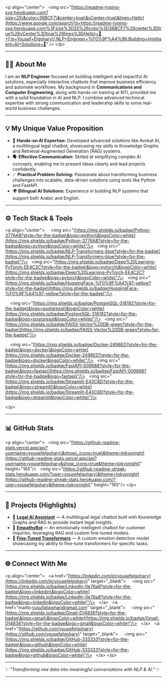 \<p align="center"\>
  \<img src="[https://readme-typing-svg.herokuapp.com?size=25\&color=36BCF7\&center=true\&vCenter=true\&lines=Hello](https://www.google.com/search?q=https://readme-typing-svg.herokuapp.com%3Fsize%3D25%26color%3D36BCF7%26center%3Dtrue%26vCenter%3Dtrue%26lines%3DHello)+👋+I'm+Yousef+Elgohary\!;NLP+Engineer+%F0%9F%A4%96;Building+Intelligent+AI+Solutions+🚀" /\>
\</p\>

-----

## **👨‍💻 About Me**

I am an **NLP Engineer** focused on building intelligent and impactful AI solutions, especially interactive chatbots that improve business efficiency and automate workflows. My background in **Communications and Computer Engineering**, along with hands-on training at NTI, provided me with a solid foundation in AI and NLP. I combine advanced technical expertise with strong communication and leadership skills to solve real-world business challenges.

-----

## **💡 My Unique Value Proposition**

  - 🤖 **Hands-on AI Expertise:** Developed advanced solutions like Avokat AI, a multilingual legal chatbot, showcasing my skills in Knowledge Graphs and Retrieval-Augmented Generation (RAG) systems.
  - 🗣️ **Effective Communication:** Skilled at simplifying complex AI concepts, enabling me to present ideas clearly and lead projects confidently.
  - ✅ **Practical Problem Solving:** Passionate about transforming business challenges into scalable, data-driven solutions using tools like Python and FastAPI.
  - 🌍 **Bilingual AI Solutions:** Experience in building NLP systems that support both Arabic and English.

-----

## **⚙️ Tech Stack & Tools**

\<p align="center"\>
    \<img src="[https://img.shields.io/badge/Python-3776AB?style=for-the-badge\&logo=python\&logoColor=white](https://img.shields.io/badge/Python-3776AB?style=for-the-badge&logo=python&logoColor=white)"/\>
  \<img src="[https://img.shields.io/badge/NLP-Transformers-blue?style=for-the-badge](https://img.shields.io/badge/NLP-Transformers-blue?style=for-the-badge)"/\>
  \<img src="[https://img.shields.io/badge/Deep%20Learning-PyTorch-EE4C2C?style=for-the-badge\&logo=pytorch\&logoColor=white](https://img.shields.io/badge/Deep%20Learning-PyTorch-EE4C2C?style=for-the-badge&logo=pytorch&logoColor=white)"/\>
  \<img src="[https://img.shields.io/badge/HuggingFace-%F0%9F%A4%97-yellow?style=for-the-badge](https://img.shields.io/badge/HuggingFace-%F0%9F%A4%97-yellow?style=for-the-badge)"/\>

    \<img src="[https://img.shields.io/badge/PostgreSQL-316192?style=for-the-badge\&logo=postgresql\&logoColor=white](https://img.shields.io/badge/PostgreSQL-316192?style=for-the-badge&logo=postgresql&logoColor=white)"/\>
  \<img src="[https://img.shields.io/badge/FAISS-Vector%20DB-green?style=for-the-badge](https://img.shields.io/badge/FAISS-Vector%20DB-green?style=for-the-badge)"/\>

    \<img src="[https://img.shields.io/badge/Docker-2496ED?style=for-the-badge\&logo=docker\&logoColor=white](https://img.shields.io/badge/Docker-2496ED?style=for-the-badge&logo=docker&logoColor=white)"/\>
  \<img src="[https://img.shields.io/badge/FastAPI-009688?style=for-the-badge\&logo=fastapi](https://img.shields.io/badge/FastAPI-009688?style=for-the-badge&logo=fastapi)"/\>
  \<img src="[https://img.shields.io/badge/Streamlit-E43C6D?style=for-the-badge\&logo=streamlit\&logoColor=white](https://img.shields.io/badge/Streamlit-E43C6D?style=for-the-badge&logo=streamlit&logoColor=white)"/\>

\</p\>

-----

## **📊 GitHub Stats**

\<p align="center"\>
  \<img src="[https://github-readme-stats.vercel.app/api?username=yousefelgohary\&show\_icons=true\&theme=tokyonight](https://github-readme-stats.vercel.app/api?username=yousefelgohary&show_icons=true&theme=tokyonight)" height="165"/\>
  \<img src="[https://github-readme-streak-stats.herokuapp.com/?user=yousefelgohary\&theme=tokyonight](https://github-readme-streak-stats.herokuapp.com/?user=yousefelgohary&theme=tokyonight)" height="165"/\>
\</p\>

-----

## **🚀 Projects (Highlights)**

  - 🤖 **[Legal AI Assistant](https://github.com/yousefelgohary/Avokat-AI)** — A multilingual legal chatbot built with Knowledge Graphs and RAG to provide instant legal insights.
  - 💬 **[EmpathyBot](https://github.com/yousefelgohary/empathy-bot)** — An emotionally intelligent chatbot for customer inquiries, leveraging RAG and custom fine-tuned models.
  - 🎯 **[Fine-Tuned Transformers](https://github.com/yousefelgohary/fine-tune-transformers)** — A custom emotion detection model showcasing my ability to fine-tune transformers for specific tasks.

-----

## **🌐 Connect With Me**

\<p align="center"\>
  \<a href="[https://linkedin.com/in/yousefelgohary](https://linkedin.com/in/yousefelgohary)" target="\_blank"\>
    \<img src="[https://img.shields.io/badge/LinkedIn-0e76a8?style=for-the-badge\&logo=linkedin\&logoColor=white](https://img.shields.io/badge/LinkedIn-0e76a8?style=for-the-badge&logo=linkedin&logoColor=white)"/\>
  \</a\>
  \<a href="mailto:yusufaljawhari@gmail.com" target="\_blank"\>
    \<img src="[https://img.shields.io/badge/Gmail-D14836?style=for-the-badge\&logo=gmail\&logoColor=white](https://img.shields.io/badge/Gmail-D14836?style=for-the-badge&logo=gmail&logoColor=white)"/\>
  \</a\>
  \<a href="[https://github.com/yousefelgohary](https://github.com/yousefelgohary)" target="\_blank"\>
    \<img src="[https://img.shields.io/badge/GitHub-333333?style=for-the-badge\&logo=github\&logoColor=white](https://img.shields.io/badge/GitHub-333333?style=for-the-badge&logo=github&logoColor=white)"/\>
  \</a\>
\</p\>

-----

✨ *"Transforming raw data into meaningful conversations with NLP & AI."* ✨

-----
